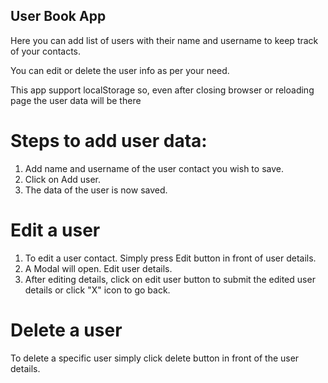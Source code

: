 ## User Book App

Here you can add list of users with their name and username to keep track of your contacts.

You can edit or delete the user info as per your need.

This app support localStorage so, even after closing browser or reloading page the user data will be there

# Steps to add user data:

1. Add name and username of the user contact you wish to save.
2. Click on Add user.
3. The data of the user is now saved.

# Edit a user

1. To edit a user contact. Simply press Edit button in front of user details.
2. A Modal will open. Edit user details.
3. After editing details, click on edit user button to submit the edited user details or click "X" icon to go back.

# Delete a user

To delete a specific user simply click delete button in front of the user details.
